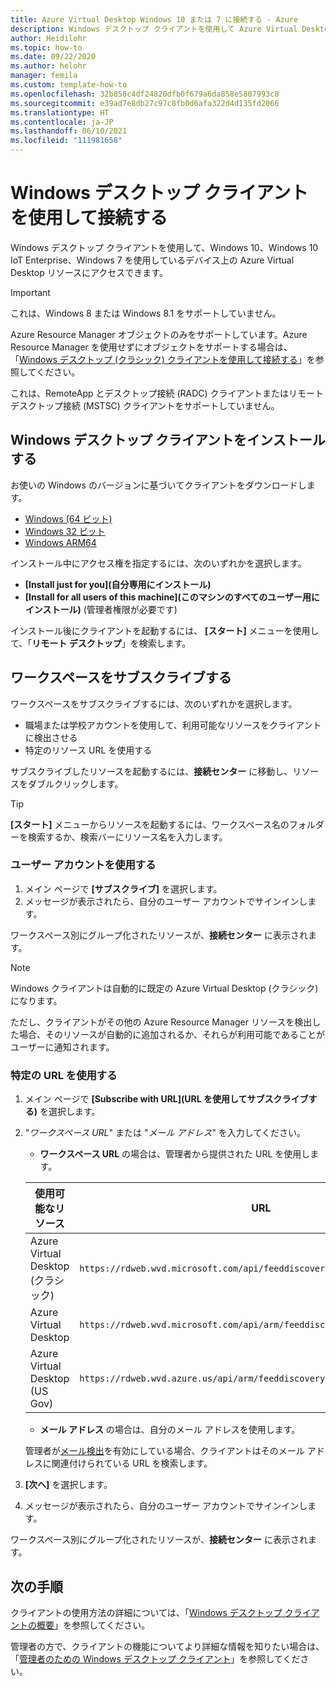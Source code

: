 ```yaml
---
title: Azure Virtual Desktop Windows 10 または 7 に接続する - Azure
description: Windows デスクトップ クライアントを使用して Azure Virtual Desktop に接続する方法。
author: Heidilohr
ms.topic: how-to
ms.date: 09/22/2020
ms.author: helohr
manager: femila
ms.custom: template-how-to
ms.openlocfilehash: 32b858c4df24820dfb0f679a6da858e5807993c8
ms.sourcegitcommit: e39ad7e8db27c97c8fb0d6afa322d4d135fd2066
ms.translationtype: HT
ms.contentlocale: ja-JP
ms.lasthandoff: 06/10/2021
ms.locfileid: "111981658"
---
```

# <a name="connect-with-the-windows-desktop-client"></a>Windows デスクトップ クライアントを使用して接続する

Windows デスクトップ クライアントを使用して、Windows 10、Windows 10 IoT Enterprise、Windows 7 を使用しているデバイス上の Azure Virtual Desktop リソースにアクセスできます。 

> [!IMPORTANT]
> これは、Windows 8 または Windows 8.1 をサポートしていません。
> 
> Azure Resource Manager オブジェクトのみをサポートしています。Azure Resource Manager を使用せずにオブジェクトをサポートする場合は、「[Windows デスクトップ (クラシック) クライアントを使用して接続する](./virtual-desktop-fall-2019/connect-windows-7-10-2019.md)」を参照してください。
> 
> これは、RemoteApp とデスクトップ接続 (RADC) クライアントまたはリモート デスクトップ接続 (MSTSC) クライアントをサポートしていません。

## <a name="install-the-windows-desktop-client"></a>Windows デスクトップ クライアントをインストールする

お使いの Windows のバージョンに基づいてクライアントをダウンロードします。

- [Windows (64 ビット)](https://go.microsoft.com/fwlink/?linkid=2068602)
- [Windows 32 ビット](https://go.microsoft.com/fwlink/?linkid=2098960)
- [Windows ARM64](https://go.microsoft.com/fwlink/?linkid=2098961)

インストール中にアクセス権を指定するには、次のいずれかを選択します。

- **[Install just for you]\(自分専用にインストール\)**
- **[Install for all users of this machine]\(このマシンのすべてのユーザー用にインストール\)** (管理者権限が必要です)

インストール後にクライアントを起動するには、 **[スタート]** メニューを使用して、「**リモート デスクトップ**」を検索します。

## <a name="subscribe-to-a-workspace"></a>ワークスペースをサブスクライブする

ワークスペースをサブスクライブするには、次のいずれかを選択します。

- 職場または学校アカウントを使用して、利用可能なリソースをクライアントに検出させる
- 特定のリソース URL を使用する

サブスクライブしたリソースを起動するには、**接続センター** に移動し、リソースをダブルクリックします。

> [!TIP]
> **[スタート]** メニューからリソースを起動するには、ワークスペース名のフォルダーを検索するか、検索バーにリソース名を入力します。

### <a name="use-a-user-account"></a>ユーザー アカウントを使用する

1. メイン ページで **[サブスクライブ]** を選択します。
1. メッセージが表示されたら、自分のユーザー アカウントでサインインします。

ワークスペース別にグループ化されたリソースが、**接続センター** に表示されます。

   > [!NOTE]
   > Windows クライアントは自動的に既定の Azure Virtual Desktop (クラシック) になります。 
   > 
   > ただし、クライアントがその他の Azure Resource Manager リソースを検出した場合、そのリソースが自動的に追加されるか、それらが利用可能であることがユーザーに通知されます。

### <a name="use-a-specific-url"></a>特定の URL を使用する

1. メイン ページで **[Subscribe with URL]\(URL を使用してサブスクライブする\)** を選択します。
1. "*ワークスペース URL*" または "*メール アドレス*" を入力してください。
   - **ワークスペース URL** の場合は、管理者から提供された URL を使用します。

   |使用可能なリソース|URL|
   |-|-|
   |Azure Virtual Desktop (クラシック)|`https://rdweb.wvd.microsoft.com/api/feeddiscovery/webfeeddiscovery.aspx`|
   |Azure Virtual Desktop|`https://rdweb.wvd.microsoft.com/api/arm/feeddiscovery`|
   |Azure Virtual Desktop (US Gov)|`https://rdweb.wvd.azure.us/api/arm/feeddiscovery`|
   
   - **メール アドレス** の場合は、自分のメール アドレスを使用します。 
      
   管理者が[メール検出](/windows-server/remote/remote-desktop-services/rds-email-discovery)を有効にしている場合、クライアントはそのメール アドレスに関連付けられている URL を検索します。

1. **[次へ]** を選択します。
1. メッセージが表示されたら、自分のユーザー アカウントでサインインします。

ワークスペース別にグループ化されたリソースが、**接続センター** に表示されます。

## <a name="next-steps"></a>次の手順

クライアントの使用方法の詳細については、「[Windows デスクトップ クライアントの概要](/windows-server/remote/remote-desktop-services/clients/windowsdesktop/)」を参照してください。

管理者の方で、クライアントの機能についてより詳細な情報を知りたい場合は、「[管理者のための Windows デスクトップ クライアント](/windows-server/remote/remote-desktop-services/clients/windowsdesktop-admin)」を参照してください。
